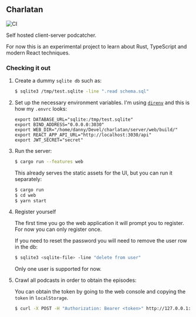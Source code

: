 ## Charlatan
![CI](https://github.com/jdnavarro/charlatan-server/workflows/CI/badge.svg)

Self hosted client-server podcatcher.

For now this is an experimental project to learn about Rust, TypeScript and
modern React techniques.

### Checking it out

1. Create a dummy `sqlite db` such as:

    ```bash
    $ sqlite3 /tmp/test.sqlite -line ".read schema.sql"
    ```

1. Set up the necessary environment variables. I'm using
   [`direnv`](https://direnv.net/) and this is how my `.envrc` looks:

    ```
    export DATABASE_URL="sqlite:/tmp/test.sqlite"
    export BIND_ADDRESS="0.0.0.0:3030"
    export WEB_DIR="/home/danny/Devel/charlatan/server/web/build/"
    export REACT_APP_API_URL="http://localhost:3030/api"
    export JWT_SECRET="secret"
    ```
    
1. Run the server:

    ``` sh
    $ cargo run --features web
    ```

    This already serves the static assets for the UI, but you can run it
    separately:

    ```sh
    $ cargo run
    $ cd web
    $ yarn start
    ```

1. Register yourself

   The first time you go the web application it will prompt you to register. For
   now you can only register once.
   
   If you need to reset the password you will need to remove the user row in the db:
   ```sh
   $ sqlite3 <sqlite-file> -line "delete from user"
   ```
   
   Only one user is supported for now.

1. Crawl all podcasts in order to obtain the episodes:

   You can obtain the token by going to the web console and copying the `token`
   in `localStorage`.
      
   ```sh
   $ curl -X POST -H "Authorization: Bearer <token>" http://127.0.0.1:3030/crawl
   ```
